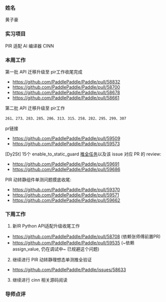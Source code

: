 ### 姓名

黄子豪

### 实习项目

PIR 适配 AI 编译器 CINN

### 本周工作

第一批 API 迁移升级至 pir工作收尾完成

- https://github.com/PaddlePaddle/Paddle/pull/58832
- https://github.com/PaddlePaddle/Paddle/pull/58700
- https://github.com/PaddlePaddle/Paddle/pull/58678
- https://github.com/PaddlePaddle/Paddle/pull/58661

第二批 API 迁移升级至 pir工作
```
261、273、283、285、286、313、315、258、282、295、299、307
```

pr链接
- https://github.com/PaddlePaddle/Paddle/pull/59509
- https://github.com/PaddlePaddle/Paddle/pull/59573


[Dy2St] 15个 enable_to_static_guard [推全任务](https://github.com/PaddlePaddle/Paddle/issues/59684)以及该 issue 对应 PR 的 review:
- https://github.com/PaddlePaddle/Paddle/pull/59691
- https://github.com/PaddlePaddle/Paddle/pull/59686


PIR 动转静组件单测问题摸底收尾:

- https://github.com/PaddlePaddle/Paddle/pull/59370
- https://github.com/PaddlePaddle/Paddle/pull/59571
- https://github.com/PaddlePaddle/Paddle/pull/59662

### 下周工作

1. 新IR Python API适配升级收尾工作

- https://github.com/PaddlePaddle/Paddle/pull/58708 (依赖张师傅前置PR)
- https://github.com/PaddlePaddle/Paddle/pull/59535 (~依赖 assign_value, 仍在调试中~ 已规避这个问题)

2. 继续进行 PIR 动转静理想态单测推全验证

- https://github.com/PaddlePaddle/Paddle/issues/58633

3. 继续进行 cinn 相关源码阅读


### 导师点评
